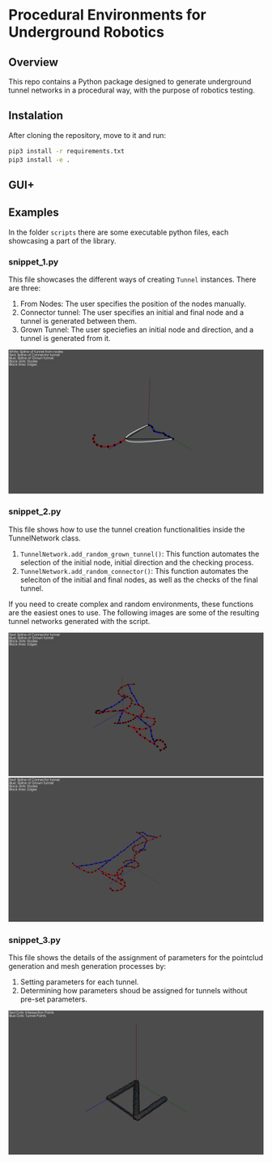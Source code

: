 # Procedural Environments for Underground Robotics

## Overview

This repo contains a Python package designed to generate underground tunnel networks in a procedural way, with the purpose of robotics testing.

## Instalation

After cloning the repository, move to it and run:

```bash
pip3 install -r requirements.txt
pip3 install -e .
```

## GUI+

## Examples

In the folder ```scripts``` there are some executable python files, each showcasing a part of the library.

### snippet_1.py

This file showcases the different ways of creating ```Tunnel``` instances. There are three:

1. From Nodes: The user specifies the position of the nodes manually.
2. Connector tunnel: The user specifies an initial and final node and a tunnel is generated between them.
3. Grown Tunnel: The user speciefies an initial node and direction, and a tunnel is generated from it.

![Result of snippet_1.py](README/snippet1.png)

### snippet_2.py

This file shows how to use the tunnel creation functionalities inside the TunnelNetwork class.

1. ```TunnelNetwork.add_random_grown_tunnel()```: This function automates the selection of the initial node, initial direction and the checking process.
2. ```TunnelNetwork.add_random_connector()```: This function automates the seleciton of the initial and final nodes, as well as the checks of the final tunnel.

If you need to create complex and random environments, these functions are the easiest ones to use. The following images are some of the resulting tunnel networks generated with the script.

![Result of snippet_2.py](README/snippet2_1.png)
![Result of snippet_2.py](README/snippet2_2.png)

### snippet_3.py

This file shows the details of the assignment of parameters for the pointclud generation and mesh generation processes by:

1. Setting parameters for each tunnel.
2. Determining how parameters shoud be assigned for tunnels without pre-set parameters.

![Result of snippet_2.py](README/snippet3_1.png)
